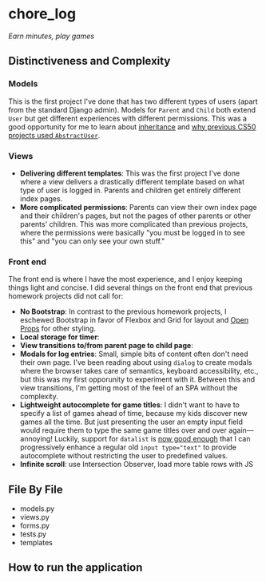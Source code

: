 # chore_log

*Earn minutes, play games*

## Distinctiveness and Complexity

### Models

This is the first project I've done that has two different types of users (apart from the standard Django admin). Models for `Parent` and `Child` both extend `User` but get different experiences with different permissions. This was a good opportunity for me to learn about [inheritance](https://docs.djangoproject.com/en/5.2/topics/db/models/#model-inheritance) and [why previous CS50 projects used `AbstractUser`](https://docs.djangoproject.com/en/5.2/topics/auth/customizing/#extending-the-existing-user-model).

### Views

- **Delivering different templates**: This was the first project I've done where a view delivers a drastically different template based on what type of user is logged in. Parents and children get entirely different index pages.
- **More complicated permissions**: Parents can view their own index page and their children's pages, but not the pages of other parents or other parents' children. This was more complicated than previous projects, where the permissions were basically "you must be logged in to see this" and "you can only see your own stuff."

### Front end

The front end is where I have the most experience, and I enjoy keeping things light and concise. I did several things on the front end that previous homework projects did not call for:

- **No Bootstrap**: In contrast to the previous homework projects, I eschewed Bootstrap in favor of Flexbox and Grid for layout and [Open Props](https://open-props.style) for other styling.
- **Local storage for timer**:
- **View transitions to/from parent page to child page**:
- **Modals for log entries**: Small, simple bits of content often don't need their own page. I've been reading about using `dialog` to create modals where the browser takes care of semantics, keyboard accessibility, etc., but this was my first opporunity to experiment with it. Between this and view transitions, I'm getting most of the feel of an SPA without the complexity.
- **Lightweight autocomplete for game titles**: I didn't want to have to specify a list of games ahead of time, because my kids discover new games all the time. But just presenting the user an empty input field would require them to type the same game titles over and over again—annoying! Luckily, support for `datalist` is [now good enough](https://adactio.com/journal/21445) that I can progressively enhance a regular old `input type="text"` to provide autocomplete without restricting the user to predefined values.
- **Infinite scroll**: use Intersection Observer, load more table rows with JS

## File By File

- models.py
- views.py
- forms.py
- tests.py
- templates

## How to run the application

